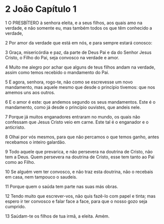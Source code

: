 # 2 João Capítulo 1

1	O PRESBÍTERO à senhora eleita, e a seus filhos, aos quais amo na verdade, e não somente eu, mas também todos os que têm conhecido a verdade,

2	Por amor da verdade que está em nós, e para sempre estará conosco:

3	Graça, misericórdia e paz, da parte de Deus Pai e da do Senhor Jesus Cristo, o Filho do Pai, seja convosco na verdade e amor.

4	Muito me alegro por achar que alguns de teus filhos andam na verdade, assim como temos recebido o mandamento do Pai.

5	E agora, senhora, rogo-te, não como se escrevesse um novo mandamento, mas aquele mesmo que desde o princípio tivemos: que nos amemos uns aos outros.

6	E o amor é este: que andemos segundo os seus mandamentos. Este é o mandamento, como já desde o princípio ouvistes, que andeis nele.

7	Porque já muitos enganadores entraram no mundo, os quais não confessam que Jesus Cristo veio em carne. Este tal é o enganador e o anticristo.

8	Olhai por vós mesmos, para que não percamos o que temos ganho, antes recebamos o inteiro galardão.

9	Todo aquele que prevarica, e não persevera na doutrina de Cristo, não tem a Deus. Quem persevera na doutrina de Cristo, esse tem tanto ao Pai como ao Filho.

10	Se alguém vem ter convosco, e não traz esta doutrina, não o recebais em casa, nem tampouco o saudeis.

11	Porque quem o saúda tem parte nas suas más obras.

12	Tendo muito que escrever-vos, não quis fazê-lo com papel e tinta; mas espero ir ter convosco e falar face a face, para que o nosso gozo seja cumprido.

13	Saúdam-te os filhos de tua irmã, a eleita. Amém.


